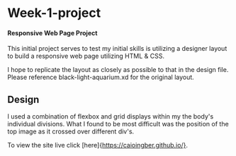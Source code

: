 # Week-1-project

#### Responsive Web Page Project

This initial project serves to test my initial skills is utilizing a designer layout to build a responsive web page utilizing HTML & CSS.

I hope to replicate the layout as closely as possible to that in the design file. Please reference black-light-aquarium.xd for the original layout.

## Design

I used a combination of flexbox and grid displays within my the body's individual divisions.
What I found to be most difficult was the position of the top image as it crossed over different div's.

To view the site live click [here]{https://caioingber.github.io/}.
